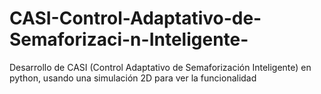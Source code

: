 # CASI-Control-Adaptativo-de-Semaforizaci-n-Inteligente-
Desarrollo de CASI (Control Adaptativo de Semaforización Inteligente) en python, usando una simulación 2D para ver la funcionalidad
